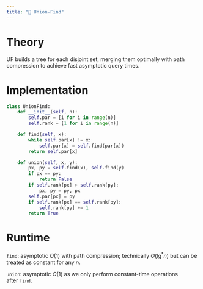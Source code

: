 ```yaml
---
title: "🗼 Union-Find"
---
```

# Theory
UF builds a tree for each disjoint set, merging them optimally with path compression to achieve fast asymptotic query times.

# Implementation
```python
class UnionFind:
	def __init__(self, n):
		self.par = [i for i in range(n)]
		self.rank = [1 for i in range(n)]

	def find(self, x):
		while self.par[x] != x:
			self.par[x] = self.find(par[x])
		return self.par[x]

	def union(self, x, y):
		px, py = self.find(x), self.find(y)
		if px == py:
			return False
		if self.rank[px] > self.rank[py]:
			px, py = py, px
		self.par[px] = py
		if self.rank[px] == self.rank[py]:
			self.rank[py] += 1
		return True
```

# Runtime
`find`: asymptotic $O(1)$ with path compression; technically $O(\lg ^* n)$ but can be treated as constant for any $n$.

`union`: asymptotic $O(1)$ as we only perform constant-time operations after `find`.